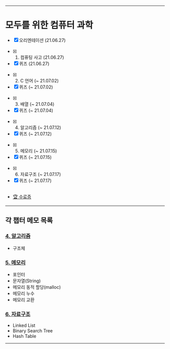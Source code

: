 ___
# 모두를 위한 컴퓨터 과학
- [x] 오리엔테이션 (21.06.27)
<br><br>
- [x] 1. 컴퓨팅 사고 (21.06.27)
- [x] 퀴즈 (21.06.27)
<br><br>
- [x] 2. C 언어 (~ 21.07.02)
- [x] 퀴즈 (~ 21.07.02)
<br><br>
- [x] 3. 배열 (~ 21.07.04)
- [x] 퀴즈 (~ 21.07.04)
<br><br>
- [x] 4. 알고리즘 (~ 21.07.12)
- [x] 퀴즈 (~ 21.07.12)
<br><br>
- [x] 5. 메모리 (~ 21.07.15)
- [x] 퀴즈 (~ 21.07.15)
<br><br>
- [x] 6. 자료구조 (~ 21.07.17)
- [x] 퀴즈 (~ 21.07.17)
<br><br>
- [🏆 수료증](http://www.boostcourse.org/certificate/A20210717-740297?langCode=ko)
___
## 각 챕터 메모 목록
### [4. 알고리즘](4_알고리즘.md)
- 구조체
### [5. 메모리](5_메모리.md)
- 포인터
- 문자열(String)
- 메모리 동적 할당(malloc)
- 메모리 누수
- 메모리 교환
### [6. 자료구조](6_자료구조.md)
- Linked List
- Binary Search Tree
- Hash Table
___
